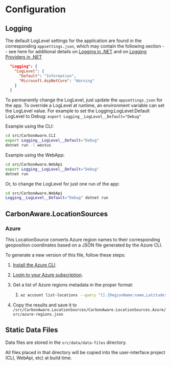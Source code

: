 # Configuration

## Logging

The default LogLevel settings for the application are found in the corresponding `appsettings.json`, which may contain the following section -- see here for additional details on [Logging in .NET](https://docs.microsoft.com/en-us/dotnet/core/extensions/logging) and on [Logging Providers in .NET](https://docs.microsoft.com/en-us/dotnet/core/extensions/logging-providers)

```json
  "Logging": {
    "LogLevel": {
      "Default": "Information",
      "Microsoft.AspNetCore": "Warning"
    }
  }
```

To permanently change the LogLevel, just update the `appsettings.json` for the app.
To override a LogLevel at runtime, an environment variable can set the LogLevel value. 
For example to set the Logging:LogLevel:Default LogLevel to Debug: `export Logging__LogLevel__Default="Debug"` 

Example using the CLI:

```sh
cd src/CarbonAware.CLI
export Logging__LogLevel__Default="Debug"
dotnet run -l westus
```

Example using the WebApp:

```sh
cd src/CarbonAware.WebApi
export Logging__LogLevel__Default="Debug"
dotnet run
```

Or, to change the LogLevel for just one run of the app:

```sh
cd src/CarbonAware.WebApi
Logging__LogLevel__Default="Debug" dotnet run
```

## CarbonAware.LocationSources

### Azure

This LocationSource converts Azure region names to their corresponding geoposition coordinates based on a JSON file generated by the Azure CLI.

To generate a new version of this file, follow these steps:

1. [Install the Azure CLI](https://docs.microsoft.com/en-us/cli/azure/).
2. [Login to your Azure subscription](https://docs.microsoft.com/en-us/cli/azure/authenticate-azure-cli?view=azure-cli-latest).
3. Get a list of Azure regions metadata in the proper format:

    1. ```bash
       az account list-locations --query "[].{RegionName:name,Latitude:metadata.latitude,> Longitude:metadata.longitude }" >> azure-regions.json
       ```

4. Copy the results and save it to `/src/CarbonAware.LocationSources/CarbonAware.LocationSources.Azure/src/azure-regions.json`

## Static Data Files

Data files are stored in the `src/data/data-files` directory.

All files placed in that directory will be copied into the user-interface project (CLI, WebApi, etc) at build time.
